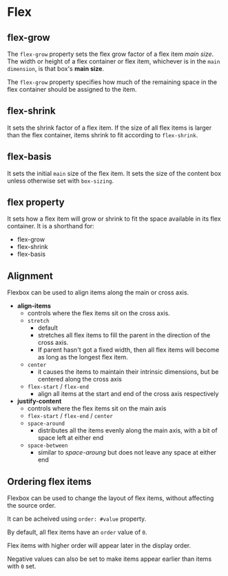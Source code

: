 # Flex

## flex-grow

The `flex-grow` property sets the flex grow factor of a flex item *main size*. The width or height of a flex container or flex item, whichever is in the `main dimension`, is that box's **main size**.

The `flex-grow` property specifies how much of the remaining space in the flex container should be assigned to the item.

## flex-shrink

It sets the shrink factor of a flex item. If the size of all flex items is larger than the flex container, items shrink to fit according to `flex-shrink`.

## flex-basis

It sets the initial `main` size of the flex item. It sets the size of the content box unless otherwise set with `box-sizing`.

## flex property

It sets how a flex item will grow or shrink to fit the space available in its flex container. It is a shorthand for:

- flex-grow
- flex-shrink
- flex-basis

## Alignment

Flexbox can be used to align items along the main or cross axis.

- **align-items**
  - controls where the flex items sit on the cross axis.
  - `stretch`
    - default
    - stretches all flex items to fill the parent in the direction of the cross axis.
    - If parent hasn't got a fixed width, then all flex items will become as long as the longest flex item.
  - `center`
    - it causes the items to maintain their intrinsic dimensions, but be centered along the cross axis
  - `flex-start` / `flex-end`
    - align all items at the start and end of the cross axis respectively
- **justify-content**
  - controls where the flex items sit on the main axis
  - `flex-start` / `flex-end` / `center`
  - `space-around`
    - distributes all the items evenly along the main axis, with a bit of space left at either end
  - `space-between`
    - similar to *space-aroung* but does not leave any space at either end

## Ordering flex items

Flexbox can be used to change the layout of flex items, without affecting the source order.

It can be acheived using `order: #value` property.

By default, all flex items have an `order` value of `0`.

Flex items with higher order will appear later in the display order.

Negative values can also be set to make items appear earlier than items with `0` set.
